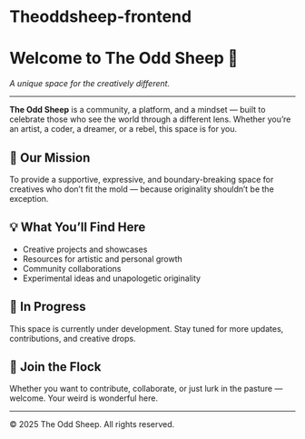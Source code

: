 # Theoddsheep-frontend
# Welcome to The Odd Sheep 🐑  
*A unique space for the creatively different.*

---

**The Odd Sheep** is a community, a platform, and a mindset — built to celebrate those who see the world through a different lens. Whether you’re an artist, a coder, a dreamer, or a rebel, this space is for you.

## 🌟 Our Mission  
To provide a supportive, expressive, and boundary-breaking space for creatives who don’t fit the mold — because originality shouldn’t be the exception.

## 💡 What You’ll Find Here
- Creative projects and showcases  
- Resources for artistic and personal growth  
- Community collaborations  
- Experimental ideas and unapologetic originality  

## 🚧 In Progress
This space is currently under development. Stay tuned for more updates, contributions, and creative drops.

## 🤝 Join the Flock
Whether you want to contribute, collaborate, or just lurk in the pasture — welcome. Your weird is wonderful here.

---

© 2025 The Odd Sheep. All rights reserved.


